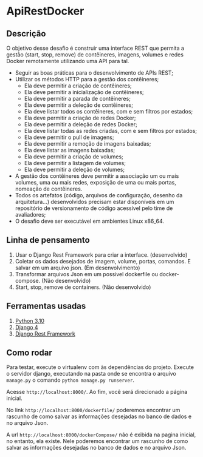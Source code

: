 # ApiRestDocker

## Descrição

O objetivo desse desafio é construir uma interface REST que permita a gestão (start, stop, remove) de contêineres, imagens, volumes e redes Docker remotamente utilizando uma API para tal.

- Seguir as boas práticas para o desenvolvimento de APIs REST;
- Utilizar os métodos HTTP para a gestão dos contêineres;
  - Ela deve permitir a criação de contêineres;
  - Ela deve permitir a inicialização de contêineres;
  - Ela deve permitir a parada de contêineres;
  - Ela deve permitir a deleção de contêineres;
  - Ela deve listar todos os contêineres, com e sem filtros por estados;
  - Ela deve permitir a criação de redes Docker;
  - Ela deve permitir a deleção de redes Docker;
  - Ela deve listar todas as redes criadas, com e sem filtros por estados;
  - Ela deve permitir o pull de imagens;
  - Ela deve permitir a remoção de imagens baixadas;
  - Ela deve listar as imagens baixadas;
  - Ela deve permitir a criação de volumes;
  - Ela deve permitir a listagem de volumes;
  - Ela deve permitir a deleção de volumes;
- A gestão dos contêineres deve permitir a associação um ou mais volumes, uma ou
mais redes, exposição de uma ou mais portas, nomeação de contêineres.
- Todos os artefatos (código, arquivos de configuração, desenho da arquitetura...)
desenvolvidos precisam estar disponíveis em um repositório de versionamento de
código acessível pelo time de avaliadores;
- O desafio deve ser executável em ambientes Linux x86_64.

## Linha de pensamento

1. Usar o Django Rest Framework para criar a interface. (desenvolvido)
2. Coletar os dados desejados de imagem, volume, portas, comandos. E salvar em um arquivo json. (Em desenvolvimento)
3. Transformar arquivos Json em um possivel dockerfile ou docker-compose. (Não desenvolvido)
4. Start, stop, remove de containers. (Não desenvolvido)

## Ferramentas usadas

1. [Python 3.10](https://docs.python.org/3/)
2. [Django 4](https://docs.djangoproject.com/pt-br/4.0/)
3. [Django Rest Framework](https://www.django-rest-framework.org/)

## Como rodar

Para testar, execute o virtualenv com às dependências do projeto. Execute o servidor django, executando na pasta onde se encontra o arquivo `manage.py` o comando `python manage.py runserver`.

Acesse `http://localhost:8000/`. Ao fim, você será direcionado a página inicial. 

No link `http://localhost:8000/dockerfile/` poderemos encontrar um rascunho de como salvar as informações desejadas no banco de dados e no arquivo Json.

A url `http://localhost:8000/dockerCompose/` não é exibida na pagina inicial, no entanto, ela existe. Nele poderemos encontrar um rascunho de como salvar as informações desejadas no banco de dados e no arquivo Json.
